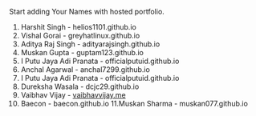 Start adding Your Names with hosted portfolio.

1. Harshit Singh - helios1101.github.io
2. Vishal Gorai - greyhatlinux.github.io
3. Aditya Raj Singh - adityarajsingh.github.io
4. Muskan Gupta - guptam123.github.io
5. I Putu Jaya Adi Pranata - officialputuid.github.io
6. Anchal Agarwal - anchal7299.github.io
7. I Putu Jaya Adi Pranata - officialputuid.github.io
8. Dureksha Wasala - dcjc29.github.io
9. Vaibhav Vijay - [vaibhavvijay.me](https://vaibhavvijay.me)
4. Baecon - baecon.github.io
11.Muskan Sharma - muskan077.github.io
